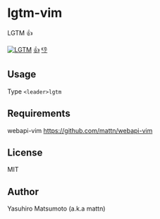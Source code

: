 # lgtm-vim

LGTM :+1:

[![LGTM](http://www.lgtm.in/p/Ff42)](http://www.lgtm.in/i/Ff42)  [:+1:](http://www.lgtm.in/u/Ff42) [:-1:](http://www.lgtm.in/r/Ff42)

## Usage

Type `<leader>lgtm`

## Requirements

webapi-vim https://github.com/mattn/webapi-vim

## License

MIT

## Author

Yasuhiro Matsumoto (a.k.a mattn)
